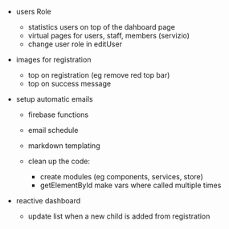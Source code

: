 - users Role
  - statistics users on top of the dahboard page
  - virtual pages for users, staff, members (servizio)
  - change user role in editUser

- images for registration
  - top on registration (eg remove red top bar)
  - top on success message

- setup automatic emails
  - firebase functions
  - email schedule
  - markdown templating

  - clean up the code:
    - create modules (eg components, services, store)
    - getElementById make vars where called multiple times

- reactive dashboard
  - update list when a new child is added from registration
